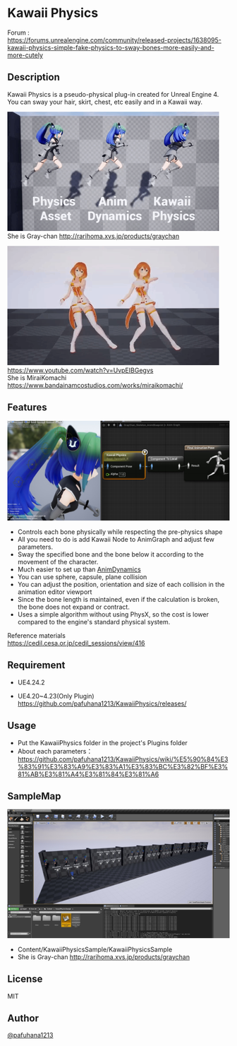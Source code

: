 # Kawaii Physics
Forum :   
https://forums.unrealengine.com/community/released-projects/1638095-kawaii-physics-simple-fake-physics-to-sway-bones-more-easily-and-more-cutely

## Description
Kawaii Physics is a pseudo-physical plug-in created for Unreal Engine 4.  
You can sway your hair, skirt, chest, etc easily and in a Kawaii way.

![](https://github.com/pafuhana1213/Screenshot/blob/master/KawaiiPhysics1.gif)  
She is Gray-chan http://rarihoma.xvs.jp/products/graychan

![](https://github.com/pafuhana1213/Screenshot/blob/master/KawaiiPhysics0.gif)  
https://www.youtube.com/watch?v=UvpEIBGegvs  
She is MiraiKomachi https://www.bandainamcostudios.com/works/miraikomachi/

## Features
![](https://github.com/pafuhana1213/Screenshot/blob/master/KawaiiPhysics2.jpg)  
- Controls each bone physically while respecting the pre-physics shape
- All you need to do is add Kawaii Node to AnimGraph and adjust few parameters.
- Sway the specified bone and the bone below it according to the movement of the character.
- Much easier to set up than [AnimDynamics](https://docs.unrealengine.com/en-US/Engine/Animation/NodeReference/SkeletalControls/AnimDynamics/index.html)
- You can use sphere, capsule, plane collision
- You can adjust the position, orientation and size of each collision in the animation editor viewport
- Since the bone length is maintained, even if the calculation is broken, the bone does not expand or contract.
- Uses a simple algorithm without using PhysX, so the cost is lower compared to the engine's standard physical system.

Reference materials  
https://cedil.cesa.or.jp/cedil_sessions/view/416

## Requirement
- UE4.24.2

- UE4.20~4.23(Only Plugin)
https://github.com/pafuhana1213/KawaiiPhysics/releases/

## Usage
- Put the KawaiiPhysics folder in the project's Plugins folder
- About each parameters：https://github.com/pafuhana1213/KawaiiPhysics/wiki/%E5%90%84%E3%83%91%E3%83%A9%E3%83%A1%E3%83%BC%E3%82%BF%E3%81%AB%E3%81%A4%E3%81%84%E3%81%A6

## SampleMap
![](https://github.com/pafuhana1213/Screenshot/blob/master/KawaiiPhysics3.jpg)  
- Content/KawaiiPhysicsSample/KawaiiPhysicsSample
- She is Gray-chan http://rarihoma.xvs.jp/products/graychan

## License
MIT

## Author
[@pafuhana1213](https://twitter.com/pafuhana1213)

